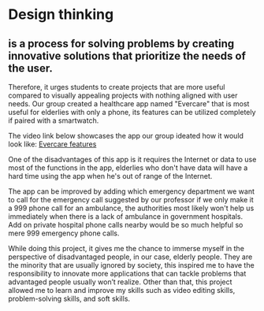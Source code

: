 # Design thinking 
## is a process for solving problems by creating innovative solutions that prioritize the needs of the user. 
Therefore, it urges students to create projects that are more useful compared to visually appealing projects with nothing aligned with user needs.
Our group created a healthcare app named "Evercare" that is most useful for elderlies with only a phone, its features can be utilized completely if paired with a smartwatch.

The video link below showcases the app our group ideated how it would look like:
[Evercare features](https://imagekit.io/tools/asset-public-link?detail=%7B%22name%22%3A%22WhatsApp%20Video%202025-01-16%20at%2023.11.26_84b21d20.mp4%22%2C%22type%22%3A%22video%2Fmp4%22%2C%22signedurl_expire%22%3A%222028-01-20T02%3A05%3A32.359Z%22%2C%22signedUrl%22%3A%22https%3A%2F%2Fmedia-hosting.imagekit.io%2F%2F991dccbb36924b78%2FWhatsApp%20Video%202025-01-16%20at%2023.11.26_84b21d20.mp4%3FExpires%3D1831946732%26Key-Pair-Id%3DK2ZIVPTIP2VGHC%26Signature%3D3MHE1ZSB6s9PsASyGeGLdjBXYhj7khze7FB4ILqBY~tWq18otDR6AREP8kTjYiT-Hl0K~gTFTtw6mIbOa7~y9Rquyfo49R0WF4gns9TF5BfnLAadXPwYUiNQu-5Fy9Ln3g-D82HF8YyAd6vpcK4E78J85LYXSccdb330CgvK6TO8QdnnhWSg0xwF8hcDga9qMh0-0ZwlVam~3QZL0ywNlBUDD0SH3Xv0XWk9--NFVZAt9dOnKcwFZMgtOZhU3Y8bsYZtRh1iaoWKye5Xw1j5a6NgP2IiZ~XmfakgQ6UO~OxPh1LWD1ULBKbilwHTZjad7iMunlIUHkqmvPCVTZ5TGA__%22%7D)

One of the disadvantages of this app is it requires the Internet or data to use most of the functions in the app, elderlies who don't have data will
have a hard time using the app when he's out of range of the Internet.

The app can be improved by adding which emergency department we want to call for the emergency call suggested by our professor if we only make it a 
999 phone call for an ambulance, the authorities most likely won't help us immediately when there is a lack of ambulance in government hospitals. 
Add on private hospital phone calls nearby would be so much helpful so mere 999 emergency phone calls.

While doing this project, it gives me the chance to immerse myself in the perspective of disadvantaged people, in our case, elderly people. They are 
the minority that are usually ignored by society, this inspired me to have the responsibility to innovate more applications that can tackle problems 
that advantaged people usually won’t realize. Other than that, this project allowed me to learn and improve my skills such as video editing skills, problem-solving skills, and soft skills.
